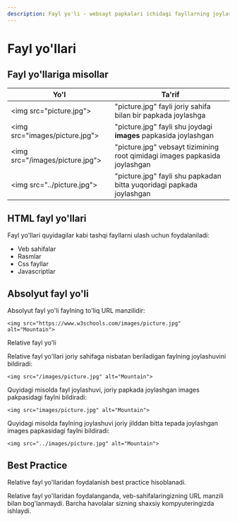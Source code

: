 ```yaml
---
description: Fayl yo'li - websayt papkalari ichidagi fayllarning joylashishini bildiradi.
---
```


# Fayl yo'llari

## Fayl yo'llariga misollar

| Yo'l                             | Ta'rif                                                                     |
| -------------------------------- | -------------------------------------------------------------------------- |
| \<img src="picture.jpg">         | "picture.jpg" fayli joriy sahifa bilan bir papkada joylashga               |
| \<img src="images/picture.jpg">  | "picture.jpg" fayli shu joydagi **images** papkasida joylashgan            |
| \<img src="/images/picture.jpg"> | "picture.jpg" vebsayt tizimining root qimidagi images papkasida joylashgan |
| \<img src="../picture.jpg">      | "picture.jpg" fayli shu papkadan bitta yuqoridagi papkada joylashgan       |

## HTML fayl yo'llari

Fayl yo'llari quyidagilar kabi tashqi fayllarni ulash uchun foydalaniladi:

* Veb sahifalar
* Rasmlar
* Css fayllar
* Javascriptlar

## Absolyut fayl yo'li

Absolyut fayl yo'li faylning to'liq URL manzilidir:

```
<img src="https://www.w3schools.com/images/picture.jpg" alt="Mountain"> 
```

Relative fayl yo'li

Relative fayl yo'llari joriy sahifaga nisbatan beriladigan faylning joylashuvini bildiradi:

```
<img src="/images/picture.jpg" alt="Mountain"> 
```

Quyidagi misolda fayl joylashuvi, joriy papkada joylashgan images pakpasidagi faylni bildiradi:

```
<img src="images/picture.jpg" alt="Mountain"> 
```

Quyidagi misolda faylning joylashuvi joriy jilddan bitta tepada joylashgan images papkasidagi faylni bildiradi:

```
<img src="../images/picture.jpg" alt="Mountain"> 
```

## Best Practice

Relative fayl yo'llaridan foydalanish best practice hisoblanadi.

Relative fayl yo'llaridan foydalanganda, veb-sahifalaringizning URL manzili bilan bog'lanmaydi. Barcha havolalar sizning shaxsiy kompyuteringizda ishlaydi.
